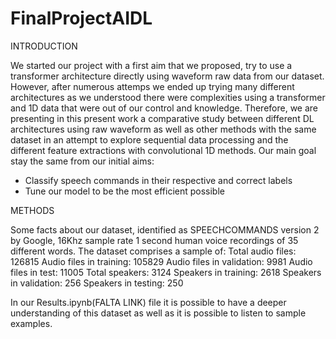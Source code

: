# FinalProjectAIDL

INTRODUCTION

We started our project with a first aim that we proposed, try to use a transformer architecture directly using waveform raw data from our dataset. However, after numerous attemps we ended up trying many different architectures as we understood there were complexities using a transformer and 1D data that were out of our control and knowledge. Therefore, we are presenting in this present work a comparative study between different DL architectures using raw waveform as well as other methods with the same dataset in an attempt to explore sequential data processing and the different feature extractions with convolutional 1D methods.
Our main goal stay the same from our initial aims:
* Classify speech commands in their respective and correct labels
* Tune our model to be the most efficient possible

METHODS

Some facts about our dataset, identified as SPEECHCOMMANDS version 2 by Google, 16Khz sample rate 1 second human voice recordings of 35 different words. The dataset comprises a sample of: 
  Total audio files: 126815 
  Audio files in training: 105829 
  Audio files in validation: 9981 
  Audio files in test: 11005 
  Total speakers: 3124 
  Speakers in training: 2618 
  Speakers in validation: 256 
  Speakers in testing: 250

In our Results.ipynb(FALTA LINK) file it is possible to have a deeper understanding of this dataset as well as it is possible to listen to sample examples.
